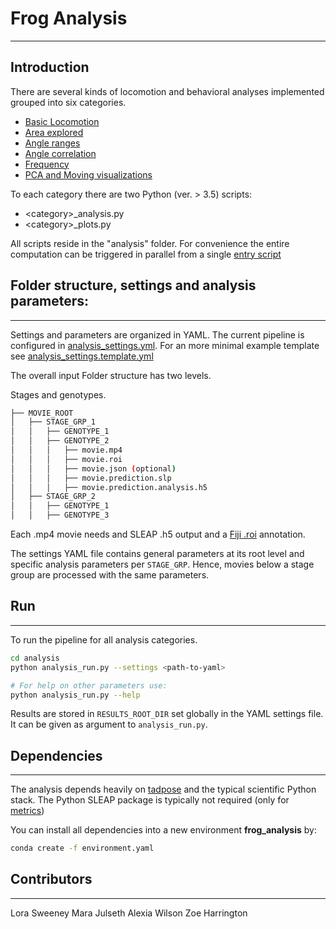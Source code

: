 # Frog Analysis
---

## Introduction
There are several kinds of locomotion and behavioral analyses implemented grouped into six categories.

* [Basic Locomotion](./locomotion.md)
* [Area explored](./area_explored.md)
* [Angle ranges](./angle_range.md)
* [Angle correlation](./angle_correlation.md)
* [Frequency](./frequency.md)
* [PCA and Moving visualizations](./pca_moving.md)

To each category there are two Python (ver. > 3.5) scripts:
* \<category\>_analysis.py
* \<category\>_plots.py

All scripts reside in the "analysis" folder. For convenience the entire computation can be triggered in parallel from a single [entry script](#run)

## Folder structure, settings and analysis parameters:
---

Settings and parameters are organized in YAML. The current pipeline is configured in [analysis_settings.yml](analysis_settings.yml). For an more minimal example template see [analysis_settings.template.yml](analysis_settings.template.yml)

The overall input Folder structure has two levels.

Stages and genotypes. 

```bash
├── MOVIE_ROOT
│   ├── STAGE_GRP_1
│   │   ├── GENOTYPE_1
│   │   ├── GENOTYPE_2
│   │   │   ├── movie.mp4
│   │   │   ├── movie.roi
│   │   │   ├── movie.json (optional)
│   │   │   ├── movie.prediction.slp
│   │   │   ├── movie.prediction.analysis.h5
│   ├── STAGE_GRP_2
│   │   ├── GENOTYPE_1
│   │   ├── GENOTYPE_3
```
Each .mp4 movie needs and SLEAP .h5 output and a [Fiji .roi](./scripts/README.md#manual-annotation-of-the-dish-roi-using-imagejfiji) annotation.

The settings YAML file contains general parameters at its root level and specific analysis parameters per `STAGE_GRP`. Hence, movies below a stage group are processed with the same parameters.


## Run 
---

To run the pipeline for all analysis categories.

```bash
cd analysis
python analysis_run.py --settings <path-to-yaml>

# For help on other parameters use: 
python analysis_run.py --help
```

Results are stored in `RESULTS_ROOT_DIR` set globally in the YAML settings file. It can be given as argument to `analysis_run.py`.

## Dependencies
---

The analysis depends heavily on [tadpose](https://github.com/sommerc/tadpose) and the typical scientific Python stack. The Python SLEAP package is typically not required (only for [metrics](scripts/README.md))

You can install all dependencies into a new environment **frog_analysis** by:

```bash
conda create -f environment.yaml
```

## Contributors
---
Lora Sweeney
Mara Julseth
Alexia Wilson
Zoe Harrington





